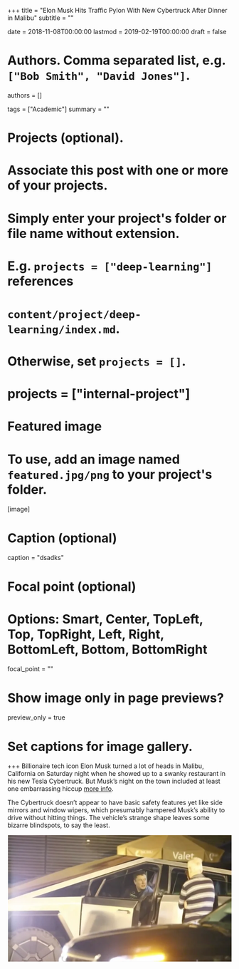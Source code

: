 +++
title = "Elon Musk Hits Traffic Pylon With New Cybertruck After Dinner in Malibu"
subtitle = ""

date = 2018-11-08T00:00:00
lastmod = 2019-02-19T00:00:00
draft = false

# Authors. Comma separated list, e.g. `["Bob Smith", "David Jones"]`.
authors = []

tags = ["Academic"]
summary = ""

# Projects (optional).
#   Associate this post with one or more of your projects.
#   Simply enter your project's folder or file name without extension.
#   E.g. `projects = ["deep-learning"]` references 
#   `content/project/deep-learning/index.md`.
#   Otherwise, set `projects = []`.
# projects = ["internal-project"]

# Featured image
# To use, add an image named `featured.jpg/png` to your project's folder. 
[image]
  # Caption (optional)
  caption = "dsadks"

  # Focal point (optional)
  # Options: Smart, Center, TopLeft, Top, TopRight, Left, Right, BottomLeft, Bottom, BottomRight
  focal_point = ""

  # Show image only in page previews?
  preview_only = true

# Set captions for image gallery.

+++
Billionaire tech icon Elon Musk turned a lot of heads in Malibu, California on Saturday night when he showed up to a swanky restaurant in his new Tesla Cybertruck. But Musk’s night on the town included at least one embarrassing hiccup <a href = "https://gizmodo.com/elon-musk-hits-traffic-pylon-with-new-cybertruck-after-1840307783">more info</a>.

The Cybertruck doesn’t appear to have basic safety features yet like side mirrors and window wipers, which presumably hampered Musk’s ability to drive without hitting things. The vehicle’s strange shape leaves some bizarre blindspots, to say the least.

<img src="https://github.com/vish-777/academic-kickstart/blob/master/content/Interest/tesla.png" alt="https://github.com/vish-777/academic-kickstart/blob/master/content/Interest/tesla.png">
